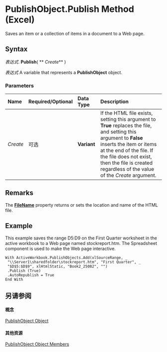 
# PublishObject.Publish Method (Excel)

Saves an item or a collection of items in a document to a Web page.


## Syntax

 _表达式_. **Publish**( ** _Create_** )

 _表达式_ A variable that represents a **PublishObject** object.


### Parameters



|**Name**|**Required/Optional**|**Data Type**|**Description**|
|:-----|:-----|:-----|:-----|
| _Create_|可选|**Variant**|If the HTML file exists, setting this argument to  **True** replaces the file, and setting this argument to **False** inserts the item or items at the end of the file. If the file does not exist, then the file is created regardless of the value of the _Create_ argument.|

## Remarks

The  **[FileName](bd0a4a76-62b8-95bc-37d3-efc1249f9bc8.md)** property returns or sets the location and name of the HTML file.


## Example

This example saves the range D5:D9 on the First Quarter worksheet in the active workbook to a Web page named stockreport.htm. The Spreadsheet component is used to make the Web page interactive.


```
With ActiveWorkbook.PublishObjects.Add(xlSourceRange, _ 
 "\\Server1\sharedfolder\stockreport.htm", "First Quarter", _ 
 "$D$5:$D$9", xlHtmlStatic, "Book2_25082", "") 
 .Publish (True) 
 .AutoRepublish = True 
End With
```


## 另请参阅


#### 概念


[PublishObject Object](da719d86-b65b-3bbd-c0fc-8b3113777540.md)
#### 其他资源


[PublishObject Object Members](http://msdn.microsoft.com/library/3091c7b1-69f2-d523-7a43-1a72837f96d6%28Office.15%29.aspx)
